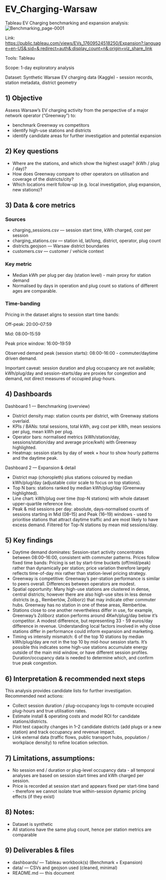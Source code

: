 # EV_Charging-Warsaw
Tableau EV Charging benchmarking and expansion analysis:
![Benchmarking_page-0001](https://github.com/user-attachments/assets/a06cd88d-f1a7-4dfe-a528-2da1cd84a817)

Link: https://public.tableau.com/views/EVs_17609524518250/Expansion?:language=en-US&:sid=&:redirect=auth&:display_count=n&:origin=viz_share_link

Tools: Tableau

Scope: 1-day exploratory analysis 

Dataset: Synthetic Warsaw EV charging data (Kaggle) - session records, station metadata, district geometry

## 1) Objective

Assess Warsaw’s EV charging activity from the perspective of a major network operator (“Greenway”) to:
 - benchmark Greenway vs competitors
 - identify high-use stations and districts
 - identify candidate areas for further investigation and potential expansion

## 2) Key questions

 - Where are the stations, and which show the highest usage? (kWh / plug / day)?
 - How does Greenway compare to other operators on utilisation and coverage of the districts/city?
 - Which locations merit follow-up (e.g. local investigation, plug expansion, new stations)?

## 3) Data & core metrics

### Sources
 - charging_sessions.csv — session start time, kWh charged, cost per session
 - charging_stations.csv — station id, lat/long, district, operator, plug count
 - districts.geojson — Warsaw district boundaries
 - customers.csv — customer / vehicle context

### Key metric
 - Median kWh per plug per day (station level) - main proxy for station demand
 - Normalised by days in operation and plug count so stations of different ages are comparable.

### Time-banding

Pricing in the dataset aligns to session start time bands:

Off-peak: 20:00–07:59

Mid: 08:00–15:59

Peak price window: 16:00–19:59

Observed demand peak (session starts): 08:00–16:00 - commuter/daytime driven demand.

Important caveat: session duration and plug occupancy are not available; kWh/plug/day and session-starts/day are proxies for congestion and demand, not direct measures of occupied plug-hours.

## 4) Dashboards 

Dashboard 1 — Benchmarking (overview)
 - District density map: station counts per district, with Greenway stations overlaid.
 - KPIs / BANs: total sessions, total kWh, avg cost per kWh, mean sessions per plug, mean kWh per plug.
 - Operator bars: normalised metrics (kWh/station/day, sessions/station/day and average price/kwh) with Greenway highlighted.
 - Heatmap: session starts by day of week × hour to show hourly patterns and the daytime peak.

Dashboard 2 — Expansion & detail
 - District map (choropleth) plus stations coloured by median kWh/plug/day (adjustable color scale to focus on top stations).
 - Top N bars: stations ranked by median kWh/plug/day (Greenway highlighted).
 - Line chart: kWh/plug over time (top-N stations) with whole dataset upper-quartile reference line.
 - Peak & mid sessions per day: absolute, days-normalised counts of sessions starting in Mid (08–15) and Peak (16–19) windows - used to prioritise stations that attract daytime traffic and are most likely to have excess demand. Filtered for Top-N stations by mean mid sessions/day. 

## 5) Key findings
 - Daytime demand dominates: Session-start activity concentrates between 08:00–16:00, consistent with commuter patterns.
   Prices follow fixed time bands: Pricing is set by start-time buckets (off/mid/peak) rather than dynamically per station; price variation therefore largely reflects time-of-day mix rather than station-level pricing strategy.
 - Greenway is competitive: Greenway’s per-station performance is similar to peers overall. Differences between operators are modest.
 - Spatial opportunity: Many high-use stations are clustered in dense, central districts; however there are also high-use sites in less dense districts (e.g., Rembertów, Żoliborz) that may indicate other commuter hubs. Greenway has no station in one of these areas, Rembertów.
 - Stations close to one another nevertheless differ in use, for example, Greenway’s Zoliborz station performs around 4Kwh/plug/day below it’s competitor. A modest difference, but representing 33 - 59 euros/day difference in revenue. Understanding local factors involved in why close stations differ in performance could inform expansion and marketing.
 - Timing vs intensity mismatch: 6 of the top 10 stations by median kWh/plug/day are not in the top 10 by mid-hour session starts. It’s possible this indicates some high-use stations accumulate energy outside of the main mid window, or have different session profiles. Duration/occupancy data is needed to determine which, and confirm true peak congestion. 

## 6) Interpretation & recommended next steps

This analysis provides candidate lists for further investigation. Recommended next actions:
 - Collect session duration / plug-occupancy logs to compute occupied plug-hours and true utilisation rates.
 - Estimate install & operating costs and model ROI for candidate stations/districts.
 - Pilot test capacity changes in 1–2 candidate districts (add plugs or a new station) and track occupancy and revenue impact.
 - Link external data (traffic flows, public transport hubs, population / workplace density) to refine location selection.

## 7) Limitations, assumptions:
 - No session end / duration or plug-level occupancy data - all temporal analyses are based on session start times and kWh charged per session.
 - Price is recorded at session start and appears fixed per start-time band - therefore we cannot isolate true within-session dynamic pricing effects (if they exist)

## 8) Notes:
 - Dataset is synthetic
 - All stations have the same plug count, hence per station metrics are comparable

## 9) Deliverables & files
- dashboards/ — Tableau workbook(s) (Benchmark + Expansion)
- data/ — CSVs and geojson used (cleaned, minimal)
- README.md — this document

